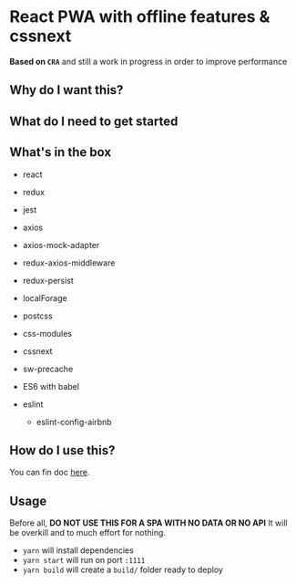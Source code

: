 # React PWA with offline features & cssnext
**Based on `CRA`** and still a work in progress in order to improve performance

## Why do I want this?

## What do I need to get started

## What's in the box

- react
- redux
- jest
- axios
- axios-mock-adapter
- redux-axios-middleware
- redux-persist
- localForage

- postcss
- css-modules
- cssnext
- sw-precache
- ES6 with babel
- eslint
  - eslint-config-airbnb

## How do I use this?

You can fin doc [here](URL_to_wiki).

## Usage

Before all, **DO NOT USE THIS FOR A SPA WITH NO DATA OR NO API** It will be overkill and to much effort for nothing.

- `yarn` will install dependencies
- `yarn start` will run on port `:1111`
- `yarn build` will create a `build/` folder ready to deploy
